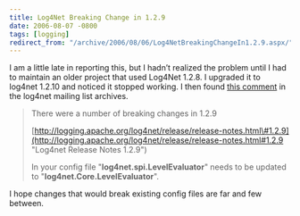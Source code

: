 ```yaml
---
title: Log4Net Breaking Change in 1.2.9
date: 2006-08-07 -0800
tags: [logging]
redirect_from: "/archive/2006/08/06/Log4NetBreakingChangeIn1.2.9.aspx/"
---
```


I am a little late in reporting this, but I hadn’t realized the problem
until I had to maintain an older project that used Log4Net 1.2.8. I
upgraded it to log4net 1.2.10 and noticed it stopped working. I then
found [this
comment](http://mail-archives.apache.org/mod_mbox/logging-log4net-user/200506.mbox/%3CDDEB64C8619AC64DBC074208B046611C7692D5@kronos.neoworks.co.uk%3E "comment")
in the log4net mailing list archives.

> There were a number of breaking changes in 1.2.9
>
> [http://logging.apache.org/log4net/release/release-notes.html\#1.2.9](http://logging.apache.org/log4net/release/release-notes.html#1.2.9 "Log4net Release Notes 1.2.9")
>
> In your config file "**log4net.spi.LevelEvaluator**" needs to be
> updated to "**log4net.Core.LevelEvaluator**".

I hope changes that would break existing config files are far and few
between.

